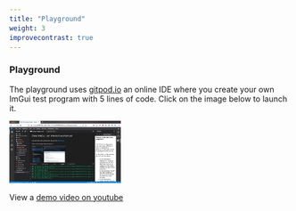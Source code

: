 ```yaml
---
title: "Playground"
weight: 3
improvecontrast: true
---
```


### Playground

The playground uses [gitpod.io](https://gitpod.io) an online IDE where you create your own ImGui test program with 5 lines of code. 
Click on the image below to launch it.

[![playground image](img/playground.jpg)](https://gitpod.io/#https://github.com/pthom/imgui_manual)

View a [demo video on youtube](https://youtu.be/FJgObNNmuzo)

